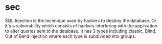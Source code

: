 # sec
SQL Injection is the technique used by hackers to destroy the database. Or it's a vulnerability which consists of hackers interfering with the application to alter queries sent to the database.
It has 3 types including classic, Blind, Out of Band injection where each type is subdivided into groups.

